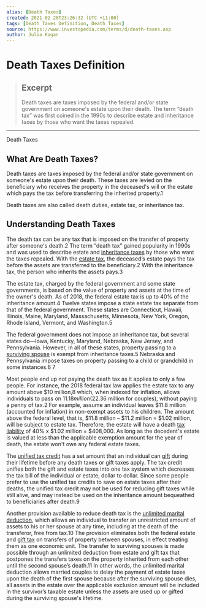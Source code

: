 ```yaml
---
alias: [Death Taxes]
created: 2021-02-28T23:26:32 (UTC +11:00)
tags: [Death Taxes Definition, Death Taxes]
source: https://www.investopedia.com/terms/d/death-taxes.asp
author: Julia Kagan
---
```


# Death Taxes Definition

> ## Excerpt
> Death taxes are taxes imposed by the federal and/or state government on someone's estate upon their death. The term “death tax” was first coined in the 1990s to describe estate and inheritance taxes by those who want the taxes repealed.

---

Death Taxes
## What Are Death Taxes?

Death taxes are taxes imposed by the federal and/or state government on someone's estate upon their death. These taxes are levied on the beneficiary who receives the property in the deceased's will or the estate which pays the tax before transferring the inherited property.1

Death taxes are also called death duties, estate tax, or inheritance tax.

## Understanding Death Taxes

The death tax can be any tax that is imposed on the transfer of property after someone's death.2 The term “death tax” gained popularity in 1990s and was used to describe estate and [inheritance taxes](https://www.investopedia.com/terms/i/inheritancetax.asp) by those who want the taxes repealed. With the [estate tax](https://www.investopedia.com/terms/e/estatetax.asp), the deceased’s estate pays the tax before the assets are transferred to the beneficiary.2 With the inheritance tax, the person who inherits the assets pays.3

The estate tax, charged by the federal government and some state governments, is based on the value of property and assets at the time of the owner's death. As of 2018, the federal estate tax is up to 40% of the inheritance amount.4 Twelve states impose a state estate tax separate from that of the federal government. These states are Connecticut, Hawaii, Illinois, Maine, Maryland, Massachusetts, Minnesota, New York, Oregon, Rhode Island, Vermont, and Washington.5

The federal government does not impose an inheritance tax, but several states do—Iowa, Kentucky, Maryland, Nebraska, New Jersey, and Pennsylvania. However, in all of these states, property passing to a [surviving spouse](https://www.investopedia.com/terms/q/qualifying-widow.asp) is exempt from inheritance taxes.5 Nebraska and Pennsylvania impose taxes on property passing to a child or grandchild in some instances.6 7

Most people end up not paying the death tax as it applies to only a few people. For instance, the 2018 federal tax law applies the estate tax to any amount above $10 million,8 which, when indexed for inflation, allows individuals to pass on $11.18 million ($22.36 million for couples), without paying a penny of tax.2 For example, assume an individual leaves $11.8 million (accounted for inflation) in non-exempt assets to his children. The amount above the federal level, that is, $11.8 million – $11.2 million = $1.02 million, will be subject to estate tax. Therefore, the estate will have a death [tax liability](https://www.investopedia.com/terms/t/taxliability.asp) of 40% x $1.02 million = $408,000. As long as the decedent's estate is valued at less than the applicable exemption amount for the year of death, the estate won't owe any federal estate taxes.

The [unified tax credit](https://www.investopedia.com/terms/u/unified-tax-credit.asp) has a set amount that an individual can [gift](https://www.investopedia.com/terms/g/gift.asp) during their lifetime before any death taxes or gift taxes apply. The tax credit unifies both the gift and estate taxes into one tax system which decreases the tax bill of the individual or estate, dollar to dollar. Since some people prefer to use the unified tax credits to save on estate taxes after their deaths, the unified tax credit may not be used for reducing gift taxes while still alive, and may instead be used on the inheritance amount bequeathed to beneficiaries after death.9

Another provision available to reduce death tax is the [unlimited marital deduction](https://www.investopedia.com/terms/u/unlimited-marital-deduction.asp), which allows an individual to transfer an unrestricted amount of assets to his or her spouse at any time, including at the death of the transferor, free from tax.10 The provision eliminates both the federal estate and [gift tax](https://www.investopedia.com/terms/g/gifttax.asp) on transfers of property between spouses, in effect treating them as one economic unit. The transfer to surviving spouses is made possible through an unlimited deduction from estate and gift tax that postpones the transfers taxes on the property inherited from each other until the second spouse’s death.11 In other words, the unlimited marital deduction allows married couples to delay the payment of estate taxes upon the death of the first spouse because after the surviving spouse dies, all assets in the estate over the applicable exclusion amount will be included in the survivor’s taxable estate unless the assets are used up or gifted during the surviving spouse's lifetime.
